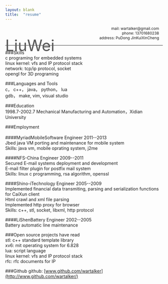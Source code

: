 ```yaml
---
layout: blank
title:  "resume"
---
```

<p style="font-size:12px;position:relative;text-align:right;border-bottom:1px solid;padding-bottom:16px;padding-right:12px">
    <span style="font-size:50px;position:absolute;left:0px;top:32px;color:#585858">LiuWei</span>
    mail: wartalker@gmail.com<br />phone: 13701680238<br />address: PuDong JinKuiXinCheng
</p>

###Skills   
c programing for embedded systems        
linux kernel: vfs and IP protocol stack         
network: tcp/ip protocol, socket    
opengl for 3D programing    
    
###Languages and Tools    
c， c++， java， python， lua    
gdb， make, vim, visual studio    
    
###Education    
1998.7-2002.7 Mechanical Manufacturing and Automation，Xidian University    
    
###Employment    <br /><br />
####MyriadMobileSoftware Engineer 2011--2013     
Jbed java VM porting and maintenance for mobile system    
Skills: java vm, mobile oprating system, j2me    
    
####NFS-China Engineer 2009--2011    
Secured E-mail systems deployment and development    
E-mail filter plugin for postfix mail system    
Skills: linux c programming, rsa algorithm, openssl    
    
####Shino-iTechnology Engineer 2005--2009    
Implemented financial data  transmiting, parsing and serialization functions for CaiXun client    
Html crawl and xml file parsing    
Implemented http proxy for browser    
Skills: c++, stl, socket, libxml, http protocol    
    
####LiShenBattery Engineer 2002--2005   
Battery automatic line maintenance    
    
###Open source projects have read    
stl: c++ standard template library    
xv6: mit operating system for 6.828    
lua: script language    
linux kernel: vfs and IP protocol stack    
rfc: rfc documents for IP    
    
###Github
github: [www.github.com/wartalker](http://www.github.com/wartalker/)


<br />
<br />
<br />
<br />
<br />
<br />
<br />
<br />
<br />
<br />
<br />
<br />
<br />
<br />
<br />
<br />
<br />
<br />
